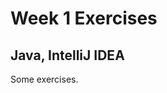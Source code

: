 Week 1 Exercises
========================
Java, IntelliJ IDEA
------------------------------------------------

Some exercises.